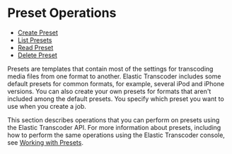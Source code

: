 # Preset Operations<a name="operations-presets"></a>


+ [Create Preset](create-preset.md)
+ [List Presets](list-presets.md)
+ [Read Preset](get-preset.md)
+ [Delete Preset](delete-preset.md)

Presets are templates that contain most of the settings for transcoding media files from one format to another\. Elastic Transcoder includes some default presets for common formats, for example, several iPod and iPhone versions\. You can also create your own presets for formats that aren't included among the default presets\. You specify which preset you want to use when you create a job\.

This section describes operations that you can perform on presets using the Elastic Transcoder API\. For more information about presets, including how to perform the same operations using the Elastic Transcoder console, see [Working with Presets](working-with-presets.md)\.